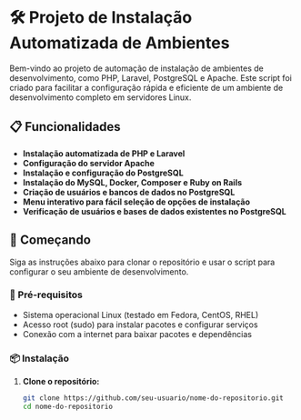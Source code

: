 # 🛠️ Projeto de Instalação Automatizada de Ambientes

Bem-vindo ao projeto de automação de instalação de ambientes de desenvolvimento, como PHP, Laravel, PostgreSQL e Apache. Este script foi criado para facilitar a configuração rápida e eficiente de um ambiente de desenvolvimento completo em servidores Linux.

## 📋 Funcionalidades

- **Instalação automatizada de PHP e Laravel**
- **Configuração do servidor Apache**
- **Instalação e configuração do PostgreSQL**
- **Instalação do MySQL, Docker, Composer e Ruby on Rails**
- **Criação de usuários e bancos de dados no PostgreSQL**
- **Menu interativo para fácil seleção de opções de instalação**
- **Verificação de usuários e bases de dados existentes no PostgreSQL**

## 🚀 Começando

Siga as instruções abaixo para clonar o repositório e usar o script para configurar o seu ambiente de desenvolvimento.

### 🔧 Pré-requisitos

- Sistema operacional Linux (testado em Fedora, CentOS, RHEL)
- Acesso root (sudo) para instalar pacotes e configurar serviços
- Conexão com a internet para baixar pacotes e dependências

### 📦 Instalação

1. **Clone o repositório:**

   ```bash
   git clone https://github.com/seu-usuario/nome-do-repositorio.git
   cd nome-do-repositorio

